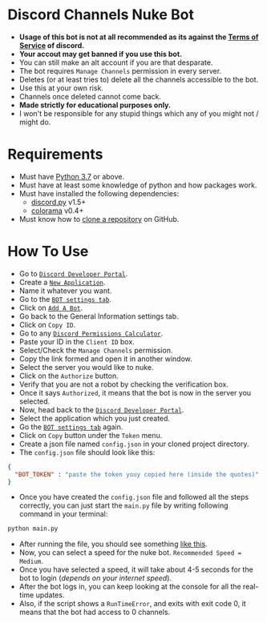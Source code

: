 # Discord Channels Nuke Bot
- **Usage of this bot is not at all recommended as its against the [Terms of Service](https://discord.com/terms) of discord.**
- **Your accout may get banned if you use this bot.**
- You can still make an alt account if you are that desparate.
- The bot requires `Manage Channels` permission in every server.
- Deletes (or at least tries to) delete all the channels accessible to the bot.
- Use this at your own risk.
- Channels once deleted cannot come back.
- **Made strictly for educational purposes only.**
- I won't be responsible for any stupid things which any of you might not / might do.
# Requirements
- Must have [Python 3.7](https://www.python.org/downloads/release/python-370/) or above.
- Must have at least some knowledge of python and how packages work.
- Must have installed the following dependencies:
  - [discord.py](https://pypi.org/project/discord.py/) v1.5+
  - [colorama](https://pypi.org/project/colorama/) v0.4+
- Must know how to [clone a repository](https://docs.github.com/en/free-pro-team@latest/github/creating-cloning-and-archiving-repositories/cloning-a-repository) on GitHub.
# How To Use
- Go to [`Discord Developer Portal`](https://discord.com/developers/applications).
- Create a [`New Application`](https://ibb.co/xD5B9cz).
- Name it whatever you want.
- Go to the [`BOT settings tab`](https://ibb.co/GRRcS2y).
- Click on [`Add A Bot`](https://ibb.co/FVxJxYv).
- Go back to the General Information settings tab.
- Click on `Copy ID`.
- Go to any [`Discord Permissions Calculator`](https://discordapi.com/permissions.html).
- Paste your ID in the `Client ID` box.
- Select/Check the `Manage Channels` permission.
- Copy the link formed and open it in another window.
- Select the server you would like to nuke.
- Click on the `Authorize` button.
- Verify that you are not a robot by checking the verification box.
- Once it says `Authorized`, it means that the bot is now in the server you selected.
- Now, head back to the [`Discord Developer Portal`](https://discord.com/developers/applications).
- Select the application which you just created.
- Go the [`BOT settings tab`](https://ibb.co/GRRcS2y) again.
- Click on `Copy` button under the `Token` menu.
- Create a json file named `config.json` in your cloned project directory.
- The `config.json` file should look like this:
```json
{
  "BOT_TOKEN" : "paste the token youy copied here (inside the quotes)"
}
```
- Once you have created the `config.json` file and followed all the steps correctly, you can just start the `main.py` file by writing following command in your terminal:
```bash
python main.py
```
- After running the file, you should see something [like this](https://ibb.co/PwcF6Vm).
- Now, you can select a speed for the nuke bot. `Recommended Speed = Medium`.
- Once you have selected a speed, it will take about 4-5 seconds for the bot to login (*depends on your internet speed*).
- After the bot logs in, you can keep looking at the console for all the real-time updates.
- Also, if the script shows a `RunTimeError`, and exits with exit code 0, it means that the bot had access to 0 channels.
